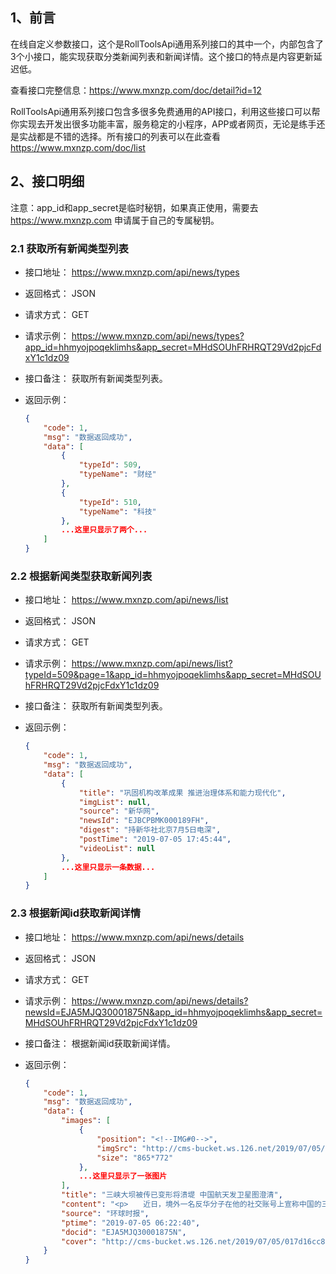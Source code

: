 ## 1、前言

在线自定义参数接口，这个是RollToolsApi通用系列接口的其中一个，内部包含了3个小接口，能实现获取分类新闻列表和新闻详情。这个接口的特点是内容更新延迟低。

查看接口完整信息：https://www.mxnzp.com/doc/detail?id=12

RollToolsApi通用系列接口包含多很多免费通用的API接口，利用这些接口可以帮你实现去开发出很多功能丰富，服务稳定的小程序，APP或者网页，无论是练手还是实战都是不错的选择。所有接口的列表可以在此查看 https://www.mxnzp.com/doc/list

## 2、接口明细

注意：app_id和app_secret是临时秘钥，如果真正使用，需要去 https://www.mxnzp.com 申请属于自己的专属秘钥。

### 2.1 获取所有新闻类型列表

- 接口地址： https://www.mxnzp.com/api/news/types

- 返回格式： JSON

- 请求方式： GET

- 请求示例： https://www.mxnzp.com/api/news/types?app_id=hhmyojpoqeklimhs&app_secret=MHdSOUhFRHRQT29Vd2pjcFdxY1c1dz09

- 接口备注： 获取所有新闻类型列表。

- 返回示例：

  ```json
  {
      "code": 1,
      "msg": "数据返回成功",
      "data": [
          {
              "typeId": 509,
              "typeName": "财经"
          },
          {
              "typeId": 510,
              "typeName": "科技"
          },
          ...这里只显示了两个...
      ]
  }
  ```

### 2.2 根据新闻类型获取新闻列表

- 接口地址： https://www.mxnzp.com/api/news/list

- 返回格式： JSON

- 请求方式： GET

- 请求示例： https://www.mxnzp.com/api/news/list?typeId=509&page=1&app_id=hhmyojpoqeklimhs&app_secret=MHdSOUhFRHRQT29Vd2pjcFdxY1c1dz09

- 接口备注： 获取所有新闻类型列表。

- 返回示例：

  ```json
  {
      "code": 1,
      "msg": "数据返回成功",
      "data": [
          {
              "title": "巩固机构改革成果 推进治理体系和能力现代化",
              "imgList": null,
              "source": "新华网",
              "newsId": "EJBCPBMK000189FH",
              "digest": "持新华社北京7月5日电深",
              "postTime": "2019-07-05 17:45:44",
              "videoList": null
          },
          ...这里只显示一条数据...
      ]
  }
  ```
  
  

### 2.3 根据新闻id获取新闻详情

- 接口地址： https://www.mxnzp.com/api/news/details

- 返回格式： JSON

- 请求方式： GET

- 请求示例： https://www.mxnzp.com/api/news/details?newsId=EJA5MJQ30001875N&app_id=hhmyojpoqeklimhs&app_secret=MHdSOUhFRHRQT29Vd2pjcFdxY1c1dz09

- 接口备注： 根据新闻id获取新闻详情。

- 返回示例：

  ```json
  {
      "code": 1,
      "msg": "数据返回成功",
      "data": {
          "images": [
              {
                  "position": "<!--IMG#0-->",
                  "imgSrc": "http://cms-bucket.ws.126.net/2019/07/05/86125cd7700c4bc5aa8f8bca16df66be.jpeg",
                  "size": "865*772"
              },
              ...这里只显示了一张图片
          ],
          "title": "三峡大坝被传已变形将溃堤 中国航天发卫星图澄清",
          "content": "<p>　　近日，境外一名反华分子在他的社交账号上宣称中国的三峡大坝已经变形，溃堤在即。...",
          "source": "环球时报",
          "ptime": "2019-07-05 06:22:40",
          "docid": "EJA5MJQ30001875N",
          "cover": "http://cms-bucket.ws.126.net/2019/07/05/017d16cc8d5745978c9150012ba69fe4.png"
      }
  }
  ```
  
  
